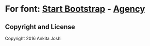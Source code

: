 # For font: [Start Bootstrap](http://startbootstrap.com/) - [Agency](http://startbootstrap.com/template-overviews/agency/)

## Copyright and License

Copyright 2016 Ankita Joshi